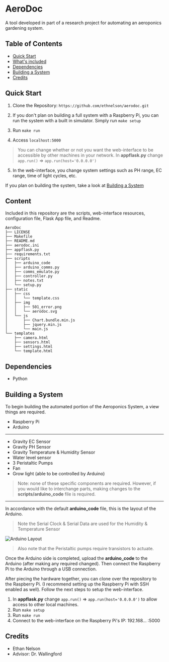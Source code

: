 # AeroDoc
A tool developed in part of a research project for automating an aeroponics gardening system.

## Table of Contents
* [Quick Start](#quick-start)
* [What's included](#content)
* [Dependencies](#dependencies)
* [Building a System](#building-a-system)
* [Credits](#credits)

## Quick Start
1. Clone the Repository: `https://github.com/ethnelson/aerodoc.git`


2. If you don't plan on building a full system with a Raspberry Pi, you can run the system with a built in simulator. Simply run `make setup`

3. Run `make run`

4. Access `localhost:5000`
> You can change whether or not you want the web-interface to be accessible by other machines in your network. In **appflask.py** change `app.run()` => `app.run(host='0.0.0.0')`

5. In the web-interface, you change system settings such as PH range, EC range, time of light cycles, etc.

If you plan on building the system, take a look at [Building a System](#building-a-system)

## Content
Included in this repository are the scripts, web-interface resources,
configuration file, Flask App file, and Readme.

```
AeroDoc
├── LICENSE
├── Makefile
├── README.md
├── aerodoc.ini
├── appflask.py
├── requirements.txt
├── scripts
│   ├── arduino_code
│   ├── arduino_comms.py
│   ├── comms_emulate.py
│   ├── controller.py
│   ├── notes.txt
│   └── setup.py
├── static
│   ├── css
│   │   └── template.css
│   ├── img
│   │   ├── 501_error.png
│   │   └── aerodoc.svg
│   └── js
│       ├── Chart.bundle.min.js
│       ├── jquery.min.js
│       └── main.js
└── templates
    ├── camera.html
    ├── sensors.html
    ├── settings.html
    └── template.html
```

## Dependencies
* Python

## Building a System
To begin building the automated portion of the Aeroponics System, a view things are required.
* Raspberry Pi
* Arduino
---
* Gravity EC Sensor
* Gravity PH Sensor
* Gravity Temperature & Humidity Sensor
* Water level sensor
* 3 Peristaltic Pumps
* Fan
* Grow light (able to be controlled by Arduino)
> Note: none of these specific components are required. However, if you would like to interchange parts, making changes to the **scripts/arduino_code** file is required.

---
In accordance with the default **arduino_code** file, this is the layout of the Arduino.
> Note the Serial Clock & Serial Data are used for the Humidity & Temperature Sensor

![Arduino Layout](https://gdurl.com/F8cr)
> Also note that the Peristaltic pumps require transistors to actuate.

Once the Arduino side is completed, upload the **arduino_code** to the Arduino (after making any required changed). Then connect the Raspberry Pi to the Arduino through a USB connection.

After piecing the hardware together, you can clone over the repository to the Raspberry Pi. (I recommend setting up the Raspberry Pi with SSH enabled as well). Follow the next steps to setup the web-interface.
1. In **appflask.py** change `app.run()` => `app.run(host='0.0.0.0')` to allow access to other local machines.
2. Run `make setup`
3. Run `make run`
4. Connect to the web-interface on the Raspberry Pi's IP: 192.168... :5000





## Credits
* Ethan Nelson
* Advisor: Dr. Wallingford
